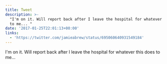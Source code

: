 ```yaml
---
title: Tweet
description: >-
  "I'm on it. Will report back after I leave the hospital for whatever this does
  to me... "
date: '2017-01-25T22:01:13+00:00'
links:
  - 'https://twitter.com/jamieabrew/status/695060640931549184'
---
```

I'm on it. Will report back after I leave the hospital for whatever this does to me... 
